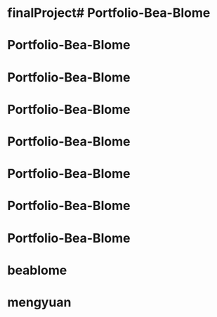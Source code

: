 # finalProject# Portfolio-Bea-Blome
# Portfolio-Bea-Blome
# Portfolio-Bea-Blome
# Portfolio-Bea-Blome
# Portfolio-Bea-Blome
# Portfolio-Bea-Blome
# Portfolio-Bea-Blome
# Portfolio-Bea-Blome
# beablome
# mengyuan
